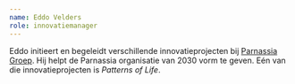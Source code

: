 ```yaml
---
name: Eddo Velders
role: innovatiemanager
---
```

Eddo initieert en begeleidt verschillende innovatieprojecten bij
[Parnassia Groep]. Hij helpt de Parnassia organisatie van 2030 vorm te geven.
Eén van die innovatieprojecten is *Patterns of Life*.

[Parnassia Groep]: https://www.parnassiagroep.nl/
